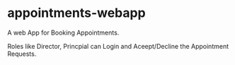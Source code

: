# appointments-webapp
A web App for Booking Appointments. 

Roles like Director, Princpial can Login and Aceept/Decline the Appointment Requests.

